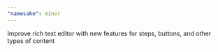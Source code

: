 ```yaml
---
"namesake": minor
---
```


Improve rich text editor with new features for steps, buttons, and other types of content

